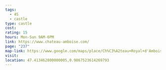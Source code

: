 ```yaml
---
tags:
  - 4S
  - castle
type: castle
cost: 
rating: 15
hours: Mon-Sun 9AM-6PM
link: https://www.chateau-amboise.com/
page: "237"
map-link: https://www.google.com/maps/place/Ch%C3%A2teau+Royal+d'Amboise/@47.4136572,0.9811837,17z/data=!3m1!4b1!4m6!3m5!1s0x47fcb57d6541a447:0xb8331621574d8478!8m2!3d47.4136537!4d0.9860546!16zL20vMGwyMWY?entry=ttu&g_ep=EgoyMDI0MDkxMS4wIKXMDSoASAFQAw%3D%3D
visit: 
location: 47.413462800000005,0.9867523614269793
---
```

